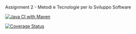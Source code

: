 Assignment 2 - Metodi e Tecnologie per lo Sviluppo Software

[![Java CI with Maven](https://github.com/NicholasPilotto/mtss-a2_test/actions/workflows/maven.yml/badge.svg)](https://github.com/NicholasPilotto/mtss-a2_test/actions/workflows/maven.yml)

[![Coverage Status](https://coveralls.io/repos/github/NicholasPilotto/mtss-a2_test/badge.svg?branch=master)](https://coveralls.io/github/NicholasPilotto/mtss-a2_test?branch=master)
